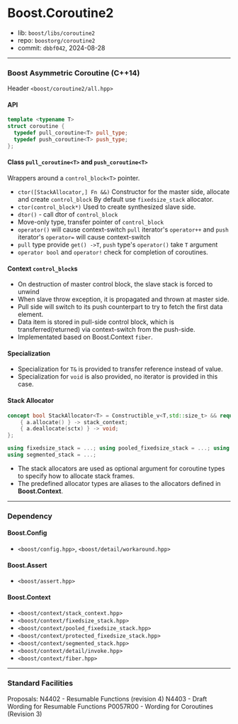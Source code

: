 # Boost.Coroutine2

* lib: `boost/libs/coroutine2`
* repo: `boostorg/coroutine2`
* commit: `dbbf042`, 2024-08-28

------
### Boost Asymmetric Coroutine (C++14)

Header `<boost/coroutine2/all.hpp>`

#### API

```c++
template <typename T>
struct coroutine {
  typedef pull_coroutine<T> pull_type;
  typedef push_coroutine<T> push_type;
};
```

#### Class `pull_coroutine<T>` and `push_coroutine<T>`

Wrappers around a `control_block<T>` pointer.

* `ctor([StackAllocator,] Fn &&)`
  Constructor for the master side, allocate and create `control_block`
  By default use `fixedsize_stack` allocator.
* `ctor(control_block*)`
  Used to create synthesized slave side.
* `dtor()` - call dtor of `control_block`
* Move-only type, transfer pointer of `control_block`
* `operator()` will cause context-switch
  `pull` iterator's `operator++` and `push` iterator's `operator=` will cause context-switch
* `pull` type provide `get() ->T`, `push` type's `operator()` take `T` argument
* `operator bool` and `operator!` check for completion of coroutines.

#### Context `control_block`s

* On destruction of master control block, the slave stack is forced to unwind
* When slave throw exception, it is propagated and thrown at master side.
* Pull side will switch to its push counterpart to try to fetch the first data element.
* Data item is stored in pull-side control block, which is transferred(returned) via
  context-switch from the push-side.
* Implementated based on Boost.Context `fiber`.

#### Specialization

* Specialization for `T&` is provided to transfer reference instead of value.
* Specialization for `void` is also provided, no iterator is provided in this case.

#### Stack Allocator

```c++
concept bool StackAllocator<T> = Constructible_v<T,std::size_t> && requires(T a, stack_context sctx) {
    { a.allocate() } -> stack_context;
    { a.deallocate(sctx) } -> void;
};

using fixedsize_stack = ...; using pooled_fixedsize_stack = ...; using protected_fixedsize_stack = ...;
using segmented_stack = ...;
```

* The stack allocators are used as optional argument for coroutine types to specify how to allocate stack frames.
* The predefined allocator types are aliases to the allocators defined in **Boost.Context**.

------
### Dependency

#### Boost.Config

* `<boost/config.hpp>`, `<boost/detail/workaround.hpp>`

#### Boost.Assert

* `<boost/assert.hpp>`

#### Boost.Context

* `<boost/context/stack_context.hpp>`
* `<boost/context/fixedsize_stack.hpp>`
* `<boost/context/pooled_fixedsize_stack.hpp>`
* `<boost/context/protected_fixedsize_stack.hpp>`
* `<boost/context/segmented_stack.hpp>`
* `<boost/context/detail/invoke.hpp>`
* `<boost/context/fiber.hpp>`

------
### Standard Facilities

Proposals:
  N4402 - Resumable Functions (revision 4)
  N4403 - Draft Wording for Resumable Functions
  P0057R00 - Wording for Coroutines (Revision 3)
